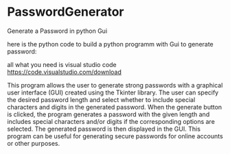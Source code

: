 # PasswordGenerator
Generate a Password in python Gui  

here is the python code to build a python programm with Gui to generate password:

all what you need is visual studio code  https://code.visualstudio.com/download

This program allows the user to generate strong passwords with a graphical user interface (GUI) created using the Tkinter library. The user can specify the desired password length and select whether to include special characters and digits in the generated password. When the generate button is clicked, the program generates a password with the given length and includes special characters and/or digits if the corresponding options are selected. The generated password is then displayed in the GUI. This program can be useful for generating secure passwords for online accounts or other purposes.
